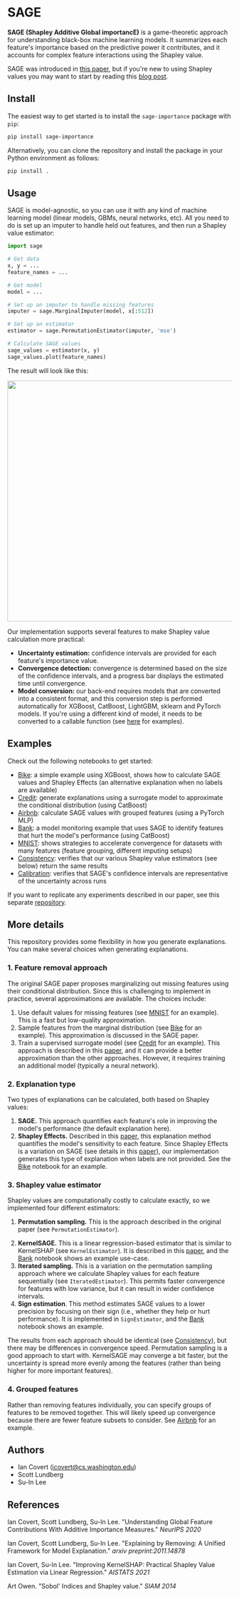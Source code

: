 # SAGE

**SAGE (Shapley Additive Global importancE)** is a game-theoretic approach for understanding black-box machine learning models. It summarizes each feature's importance based on the predictive power it contributes, and it accounts for complex feature interactions using the Shapley value.

SAGE was introduced in [this paper](https://arxiv.org/abs/2004.00668), but if you're new to using Shapley values you may want to start by reading this [blog post](https://iancovert.com/blog/understanding-shap-sage/).

## Install

The easiest way to get started is to install the `sage-importance` package with `pip`:

```bash
pip install sage-importance
```

Alternatively, you can clone the repository and install the package in your Python environment as follows:

```bash
pip install .
```

## Usage

SAGE is model-agnostic, so you can use it with any kind of machine learning model (linear models, GBMs, neural networks, etc). All you need to do is set up an imputer to handle held out features, and then run a Shapley value estimator:

```python
import sage

# Get data
x, y = ...
feature_names = ...

# Get model
model = ...

# Set up an imputer to handle missing features
imputer = sage.MarginalImputer(model, x[:512])

# Set up an estimator
estimator = sage.PermutationEstimator(imputer, 'mse')

# Calculate SAGE values
sage_values = estimator(x, y)
sage_values.plot(feature_names)
```

The result will look like this:

<p align="center">
  <img width="540" src="https://raw.githubusercontent.com/iancovert/sage/master/docs/bike.svg"/>
</p>

Our implementation supports several features to make Shapley value calculation more practical:

- **Uncertainty estimation:** confidence intervals are provided for each feature's importance value.
- **Convergence detection:** convergence is determined based on the size of the confidence intervals, and a progress bar displays the estimated time until convergence.
- **Model conversion:** our back-end requires models that are converted into a consistent format, and this conversion step is performed automatically for XGBoost, CatBoost, LightGBM, sklearn and PyTorch models. If you're using a different kind of model, it needs to be converted to a callable function (see [here](https://github.com/iancovert/sage/blob/master/sage/utils.py#L5) for examples).

## Examples

Check out the following notebooks to get started:

- [Bike](https://github.com/iancovert/sage/blob/master/notebooks/bike.ipynb): a simple example using XGBoost, shows how to calculate SAGE values and Shapley Effects (an alternative explanation when no labels are available)
- [Credit](https://github.com/iancovert/sage/blob/master/notebooks/credit.ipynb): generate explanations using a surrogate model to approximate the conditional distribution (using CatBoost)
- [Airbnb](https://github.com/iancovert/sage/blob/master/notebooks/airbnb.ipynb): calculate SAGE values with grouped features (using a PyTorch MLP)
- [Bank](https://github.com/iancovert/sage/blob/master/notebooks/bank.ipynb): a model monitoring example that uses SAGE to identify features that hurt the model's performance (using CatBoost)
- [MNIST](https://github.com/iancovert/sage/blob/master/notebooks/mnist.ipynb): shows strategies to accelerate convergence for datasets with many features (feature grouping, different imputing setups)
- [Consistency](https://github.com/iancovert/sage/blob/master/notebooks/consistency.ipynb): verifies that our various Shapley value estimators (see below) return the same results
- [Calibration](https://github.com/iancovert/sage/blob/master/notebooks/calibration.ipynb): verifies that SAGE's confidence intervals are representative of the uncertainty across runs

If you want to replicate any experiments described in our paper, see this separate [repository](https://github.com/iancovert/sage-experiments).

## More details

This repository provides some flexibility in how you generate explanations. You can make several choices when generating explanations.

### 1. Feature removal approach

The original SAGE paper proposes marginalizing out missing features using their conditional distribution. Since this is challenging to implement in practice, several approximations are available. The choices include:

1. Use default values for missing features (see [MNIST](https://github.com/iancovert/sage/blob/master/notebooks/mnist.ipynb) for an example). This is a fast but low-quality approximation.
2. Sample features from the marginal distribution (see [Bike](https://github.com/iancovert/sage/blob/master/notebooks/bike.ipynb) for an example). This approximation is discussed in the SAGE paper.
3. Train a supervised surrogate model (see [Credit](https://github.com/iancovert/sage/blob/master/notebooks/credit.ipynb) for an example). This approach is described in this [paper](https://arxiv.org/abs/2011.14878), and it can provide a better approximation than the other approaches. However, it requires training an additional model (typically a neural network).

### 2. Explanation type

Two types of explanations can be calculated, both based on Shapley values:

1. **SAGE.** This approach quantifies each feature's role in improving the model's performance (the default explanation here).
2. **Shapley Effects.** Described in this [paper](https://epubs.siam.org/doi/pdf/10.1137/130936233?casa_token=fU5qvdv35pkAAAAA:jlQsuRWlPrZ5j3YgaPdOmgOV2-B7FnWB5arog_wj4Sqo4OBTuZsHEgJRPGO7vR1D0UOH8-t9UHU), this explanation method quantifies the model's sensitivity to each feature. Since Shapley Effects is a variation on SAGE (see details in this [paper](https://arxiv.org/abs/2011.14878)), our implementation generates this type of explanation when labels are not provided. See the [Bike](https://github.com/iancovert/sage/blob/master/notebooks/bike.ipynb) notebook for an example.

### 3. Shapley value estimator

Shapley values are computationally costly to calculate exactly, so we implemented four different estimators:

1. **Permutation sampling.** This is the approach described in the original paper (see `PermutationEstimator`).
<!--This estimator has an optional argument `min_coalition` that lets you relax the Shapley value's efficiency axiom, often leading to faster importance values with similar properties to SAGE (see [Calibration](https://github.com/iancovert/sage/blob/master/notebooks/calibration.ipynb) for an example).-->
2. **KernelSAGE.** This is a linear regression-based estimator that is similar to KernelSHAP (see `KernelEstimator`). It is described in this [paper](https://arxiv.org/abs/2012.01536), and the [Bank](https://github.com/iancovert/sage/blob/master/notebooks/bank.ipynb) notebook shows an example use-case.
3. **Iterated sampling.** This is a variation on the permutation sampling approach where we calculate Shapley values for each feature sequentially (see `IteratedEstimator`). This permits faster convergence for features with low variance, but it can result in wider confidence intervals.
4. **Sign estimation**. This method estimates SAGE values to a lower precision by focusing on their sign (i.e., whether they help or hurt performance). It is implemented in `SignEstimator`, and the [Bank](https://github.com/iancovert/sage/blob/master/notebooks/bank.ipynb) notebook shows an example.

The results from each approach should be identical (see [Consistency](https://github.com/iancovert/sage/blob/master/notebooks/consistency.ipynb)), but there may be differences in convergence speed. Permutation sampling is a good approach to start with. KernelSAGE may converge a bit faster, but the uncertainty is spread more evenly among the features (rather than being higher for more important features).

### 4. Grouped features

Rather than removing features individually, you can specify groups of features to be removed together. This will likely speed up convergence because there are fewer feature subsets to consider. See [Airbnb](https://github.com/iancovert/sage/blob/master/notebooks/airbnb.ipynb) for an example.

## Authors

- Ian Covert (<icovert@cs.washington.edu>)
- Scott Lundberg
- Su-In Lee

## References

Ian Covert, Scott Lundberg, Su-In Lee. "Understanding Global Feature Contributions With Additive Importance Measures." *NeurIPS 2020*

Ian Covert, Scott Lundberg, Su-In Lee. "Explaining by Removing: A Unified Framework for Model Explanation." *arxiv preprint:2011.14878*

Ian Covert, Su-In Lee. "Improving KernelSHAP: Practical Shapley Value Estimation via Linear Regression." *AISTATS 2021*

Art Owen. "Sobol' Indices and Shapley value." *SIAM 2014*
